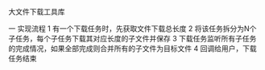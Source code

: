 大文件下载工具库


一 实现流程
1 有一个下载任务时，先获取文件下载总长度
2 将该任务拆分为N个子任务，每个子任务下载其对应长度的子文件并保存
3 下载任务监听所有子任务的完成情况，如果全部完成则合并所有的子文件为目标文件
4  回调给用户，下载任务结束

